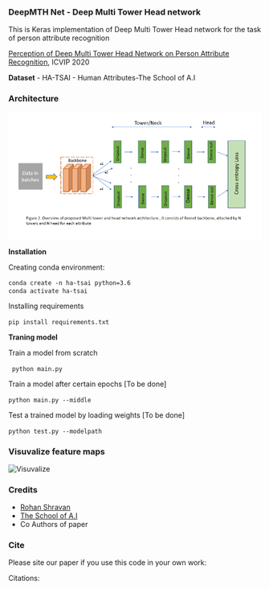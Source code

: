 ### DeepMTH Net - Deep Multi Tower Head network 

This is Keras implementation of Deep Multi Tower Head network for the task of person attribute recognition

[Perception of Deep Multi Tower Head Network on Person Attribute Recognition](https://dl.acm.org/doi/abs/10.1145/3447450.3447470), ICVIP 2020 

**Dataset** - HA-TSAI - Human Attributes-The School of A.I

### Architecture
![Architecture](img/architecture.PNG)


**Installation**

Creating conda environment:

    conda create -n ha-tsai python=3.6
    conda activate ha-tsai

Installing requirements

``` pip install requirements.txt ```

**Traning model**

Train a model from scratch

``` python main.py```

Train a model after certain epochs [To be done]

``` python main.py --middle ```

Test a trained model by loading weights [To be done]

``` python test.py --modelpath ```


### Visuvalize feature maps
![Visuvalize](img/visual.JPG)


### Credits

- [Rohan Shravan ](https://in.linkedin.com/in/rohanshravan)
- [The School of A.I](https://theschoolof.ai/)
- Co Authors of paper

### Cite

Please site our paper if you use this code in your own work:

Citations:

